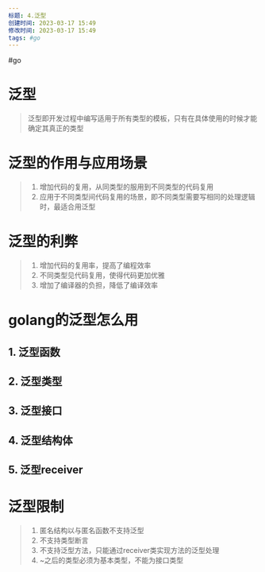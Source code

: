 ```yaml
---
标题: 4.泛型
创建时间: 2023-03-17 15:49
修改时间: 2023-03-17 15:49
tags: #go
---
```


#go 

# 泛型
> 泛型即开发过程中编写适用于所有类型的模板，只有在具体使用的时候才能确定其真正的类型

# 泛型的作用与应用场景
> 1. 增加代码的复用，从同类型的服用到不同类型的代码复用
> 2. 应用于不同类型间代码复用的场景，即不同类型需要写相同的处理逻辑时，最适合用泛型
# 泛型的利弊
> 1. 增加代码的复用率，提高了编程效率
> 2. 不同类型见代码复用，使得代码更加优雅
> 3. 增加了编译器的负担，降低了编译效率

# golang的泛型怎么用

## 1. 泛型函数

## 2. 泛型类型

## 3. 泛型接口

## 4. 泛型结构体

## 5. 泛型receiver


# 泛型限制
> 1. 匿名结构以与匿名函数不支持泛型
> 2. 不支持类型断言
> 3. 不支持泛型方法，只能通过receiver类实现方法的泛型处理
> 4. ~之后的类型必须为基本类型，不能为接口类型